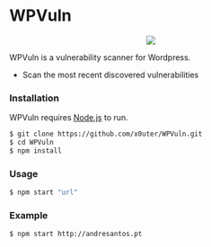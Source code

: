 # WPVuln

<p align="center">
  <img src="https://i.imgur.com/1E8oXSx.png"/>
</p>

WPVuln is a vulnerability scanner for Wordpress.
  - Scan the most recent discovered vulnerabilities

### Installation

WPVuln requires [Node.js](https://nodejs.org/) to run.

```sh
$ git clone https://github.com/x0uter/WPVuln.git
$ cd WPVuln
$ npm install
```

### Usage

```sh
$ npm start "url"
```

### Example

```sh
$ npm start http://andresantos.pt
```